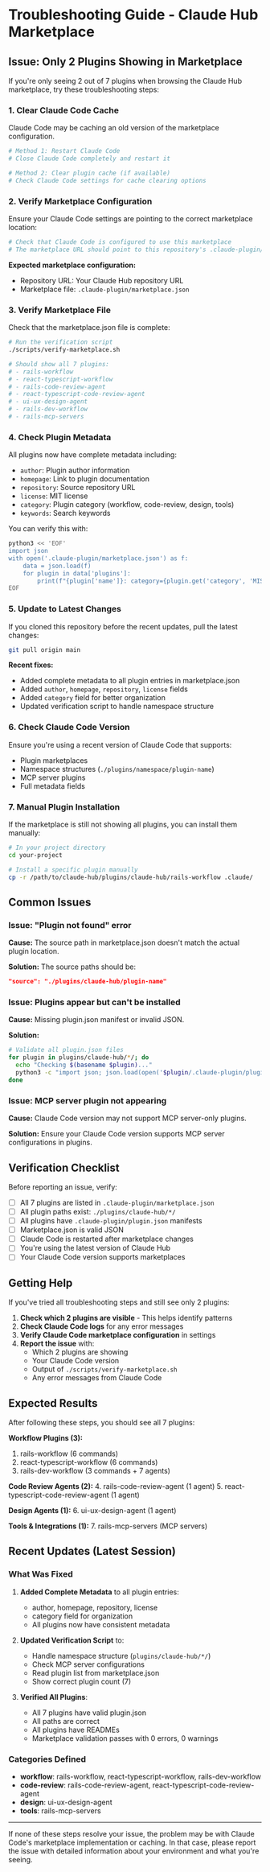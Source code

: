# Troubleshooting Guide - Claude Hub Marketplace

## Issue: Only 2 Plugins Showing in Marketplace

If you're only seeing 2 out of 7 plugins when browsing the Claude Hub marketplace, try these troubleshooting steps:

### 1. Clear Claude Code Cache

Claude Code may be caching an old version of the marketplace configuration.

```bash
# Method 1: Restart Claude Code
# Close Claude Code completely and restart it

# Method 2: Clear plugin cache (if available)
# Check Claude Code settings for cache clearing options
```

### 2. Verify Marketplace Configuration

Ensure your Claude Code settings are pointing to the correct marketplace location:

```bash
# Check that Claude Code is configured to use this marketplace
# The marketplace URL should point to this repository's .claude-plugin/marketplace.json
```

**Expected marketplace configuration:**

- Repository URL: Your Claude Hub repository URL
- Marketplace file: `.claude-plugin/marketplace.json`

### 3. Verify Marketplace File

Check that the marketplace.json file is complete:

```bash
# Run the verification script
./scripts/verify-marketplace.sh

# Should show all 7 plugins:
# - rails-workflow
# - react-typescript-workflow
# - rails-code-review-agent
# - react-typescript-code-review-agent
# - ui-ux-design-agent
# - rails-dev-workflow
# - rails-mcp-servers
```

### 4. Check Plugin Metadata

All plugins now have complete metadata including:

- `author`: Plugin author information
- `homepage`: Link to plugin documentation
- `repository`: Source repository URL
- `license`: MIT license
- `category`: Plugin category (workflow, code-review, design, tools)
- `keywords`: Search keywords

You can verify this with:

```bash
python3 << 'EOF'
import json
with open('.claude-plugin/marketplace.json') as f:
    data = json.load(f)
    for plugin in data['plugins']:
        print(f"{plugin['name']}: category={plugin.get('category', 'MISSING')}")
EOF
```

### 5. Update to Latest Changes

If you cloned this repository before the recent updates, pull the latest changes:

```bash
git pull origin main
```

**Recent fixes:**

- Added complete metadata to all plugin entries in marketplace.json
- Added `author`, `homepage`, `repository`, `license` fields
- Added `category` field for better organization
- Updated verification script to handle namespace structure

### 6. Check Claude Code Version

Ensure you're using a recent version of Claude Code that supports:

- Plugin marketplaces
- Namespace structures (`./plugins/namespace/plugin-name`)
- MCP server plugins
- Full metadata fields

### 7. Manual Plugin Installation

If the marketplace is still not showing all plugins, you can install them manually:

```bash
# In your project directory
cd your-project

# Install a specific plugin manually
cp -r /path/to/claude-hub/plugins/claude-hub/rails-workflow .claude/
```

## Common Issues

### Issue: "Plugin not found" error

**Cause:** The source path in marketplace.json doesn't match the actual plugin location.

**Solution:** The source paths should be:

```json
"source": "./plugins/claude-hub/plugin-name"
```

### Issue: Plugins appear but can't be installed

**Cause:** Missing plugin.json manifest or invalid JSON.

**Solution:**

```bash
# Validate all plugin.json files
for plugin in plugins/claude-hub/*/; do
  echo "Checking $(basename $plugin)..."
  python3 -c "import json; json.load(open('$plugin/.claude-plugin/plugin.json'))" && echo "  ✓ Valid"
done
```

### Issue: MCP server plugin not appearing

**Cause:** Claude Code version may not support MCP server-only plugins.

**Solution:** Ensure your Claude Code version supports MCP server configurations in plugins.

## Verification Checklist

Before reporting an issue, verify:

- [ ] All 7 plugins are listed in `.claude-plugin/marketplace.json`
- [ ] All plugin paths exist: `./plugins/claude-hub/*/`
- [ ] All plugins have `.claude-plugin/plugin.json` manifests
- [ ] Marketplace.json is valid JSON
- [ ] Claude Code is restarted after marketplace changes
- [ ] You're using the latest version of Claude Hub
- [ ] Your Claude Code version supports marketplaces

## Getting Help

If you've tried all troubleshooting steps and still see only 2 plugins:

1. **Check which 2 plugins are visible** - This helps identify patterns
2. **Check Claude Code logs** for any error messages
3. **Verify Claude Code marketplace configuration** in settings
4. **Report the issue** with:
   - Which 2 plugins are showing
   - Your Claude Code version
   - Output of `./scripts/verify-marketplace.sh`
   - Any error messages from Claude Code

## Expected Results

After following these steps, you should see all 7 plugins:

**Workflow Plugins (3):**

1. rails-workflow (6 commands)
2. react-typescript-workflow (6 commands)
3. rails-dev-workflow (3 commands + 7 agents)

**Code Review Agents (2):**
4. rails-code-review-agent (1 agent)
5. react-typescript-code-review-agent (1 agent)

**Design Agents (1):**
6. ui-ux-design-agent (1 agent)

**Tools & Integrations (1):**
7. rails-mcp-servers (MCP servers)

## Recent Updates (Latest Session)

### What Was Fixed

1. **Added Complete Metadata** to all plugin entries:
   - author, homepage, repository, license
   - category field for organization
   - All plugins now have consistent metadata

2. **Updated Verification Script** to:
   - Handle namespace structure (`plugins/claude-hub/*/`)
   - Check MCP server configurations
   - Read plugin list from marketplace.json
   - Show correct plugin count (7)

3. **Verified All Plugins**:
   - All 7 plugins have valid plugin.json
   - All paths are correct
   - All plugins have READMEs
   - Marketplace validation passes with 0 errors, 0 warnings

### Categories Defined

- **workflow**: rails-workflow, react-typescript-workflow, rails-dev-workflow
- **code-review**: rails-code-review-agent, react-typescript-code-review-agent
- **design**: ui-ux-design-agent
- **tools**: rails-mcp-servers

---

If none of these steps resolve your issue, the problem may be with Claude Code's marketplace implementation or caching. In that case, please report the issue with detailed information about your environment and what you're seeing.
